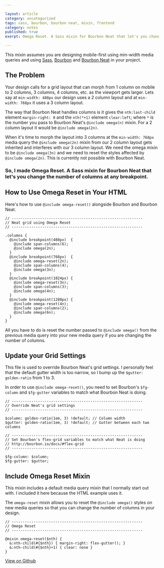 ```yaml
---

layout: article  
category: uncategorized  
tags: sass, bourbon, bourbon neat, mixin, frontend  
category: notes  
published: true  
exerpt: Omega Reset. A Sass mixin for Bourbon Neat that let's you change the number of columns at any breakpoint.

---
```


<p class="intro">This mixin assumes you are designing mobile-first using min-width media queries and using <a href="http://sass-lang.com/" target="_blank">Sass</a>, <a href="http://bourbon.io/" target="_blank">Bourbon</a> and <a href="http://neat.bourbon.io/" target="_blank">Bourbon Neat</a> in your project.</p>

## The Problem

Your design calls for a grid layout that can morph from 1 column on mobile to 2 columns, 3 columns, 4 columns, etc. as the viewport gets larger. Lets say at `min-width: 480px` our design uses a 2 column layout and at `min-width: 768px` it uses a 3 column layout.

The way that Bourbon Neat handles columns is it gives the `nth:last-child` element `margin-right: 0` and the `nth(*+1)` element `clear:left`; where `*` is the number you pass to Bourbon Neat's `@include omega(n)` mixin. For a 2 column layout it would be `@include omega(2n)`.

When it's time to morph the layout into 3 columns at the `min-width: 768px` media query the `@include omega(2n)` mixin from our 2 column layout gets inherited and interferes with our 3 column layout. We need the omega mixin to be `@include omega(3n)` and we need to reset the styles affected by `@include omega(2n)`. This is currently not possible with Bourbon Neat.

<h3 class="blockquote"> So, I made Omega Reset. A Sass mixin for Bourbon Neat that let's you change the number of columns at any breakpoint.</h3>

## How to Use Omega Reset in Your HTML

Here's how to use `@include omega-reset()` alongside Bourbon and Bourbon Neat.

<pre class="filename" data-filename="_author.scss"><code class="language-scss">// ------------------------------------------------------------
// Neat grid using Omega Reset
// ------------------------------------------------------------

.columns {
  @include breakpoint(480px)  {
    @include span-columns(6);
    @include omega(2n);
  }
  @include breakpoint(768px)  {
    @include omega-reset(2n);
    @include span-columns(4);
    @include omega(3n);
  }
  @include breakpoint(1024px) {
    @include omega-reset(3n);
    @include span-columns(3);
    @include omega(4n);     
  }
  @include breakpoint(1280px) {
    @include omega-reset(4n);
    @include span-columns(2);
    @include omega(6n); 
  }
}</code></pre>

All you have to do is reset the number passed to `@include omega()` from the previous media query into your new media query if you are changing the number of columns.

## Update your Grid Settings

This file is used to override Bourbon Neat's grid settings. I personally feel that the default gutter width is too narrow, so I bump up the `$gutter: golden-ratio` from 1 to 3.

In order to use `@include omega-reset()`, you need to set Bourbon's `$fg-column` and `$fg-gutter` variables to match what Bourbon Neat is doing.

<pre class="filename" data-filename="_grid-settings.scss"><code class="language-scss">// ------------------------------------------------------------
// Override Neat's grid settings
// ------------------------------------------------------------

$column: golden-ratio(1em, 3) !default; // Column width
$gutter: golden-ratio(1em, 3) !default; // Gutter between each two columns

// ------------------------------------------------------------
// Set Bourbon's flex-grid variables to match what Neat is doing
// http://bourbon.io/docs/#flex-grid
// ------------------------------------------------------------

$fg-column: $column;
$fg-gutter: $gutter;</code></pre>

## Include Omega Reset Mixin

This mixin includes a default media query mixin that I normally start out with. I included it here because the HTML example uses it.

The `omega-reset` mixin allows you to reset the `@include omega()` styles on new media queries so that you can change the number of columns in your design.

<pre class="filename" data-filename="_mixins.scss"><code class="language-scss">// ------------------------------------------------------------
// Omega Reset
// ------------------------------------------------------------

@mixin omega-reset($nth) {
  &amp;:nth-child(#{$nth}) { margin-right: flex-gutter(); }
  &amp;:nth-child(#{$nth}+1) { clear: none }
}</code></pre>

<div class="aside">
  <a href="https://github.com/joshfry/omega-reset-for-bourbon-neat" class="button">View on Github</a>
</div>
